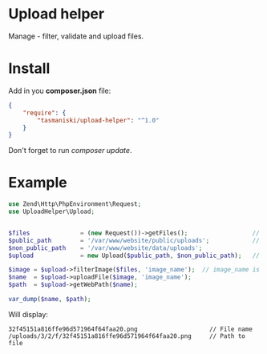 # Upload helper

Manage - filter, validate and upload files.

# Install

Add in you **composer.json** file:

```json
{
    "require": {
        "tasmaniski/upload-helper": "^1.0"
    }
}
```
Don't forget to run *composer update*.


# Example

```php
use Zend\Http\PhpEnvironment\Request;
use UploadHelper\Upload;


$files              = (new Request())->getFiles();                  // Return all files from $_FILE
$public_path        = '/var/www/website/public/uploads';            // better read it from config
$non_public_path    = '/var/www/website/data/uploads';
$upload             = new Upload($public_path, $non_public_path);   // Build upload object

$image = $upload->filterImage($files, 'image_name');  // image_name is the name from HTML form file input
$name  = $upload->uploadFile($image, 'image_name');
$path  = $upload->getWebPath($name);

var_dump($name, $path);
```

Will display:
```
32f45151a816ffe96d571964f64faa20.png                    // File name
/uploads/3/2/f/32f45151a816ffe96d571964f64faa20.png     // Path to file
```
